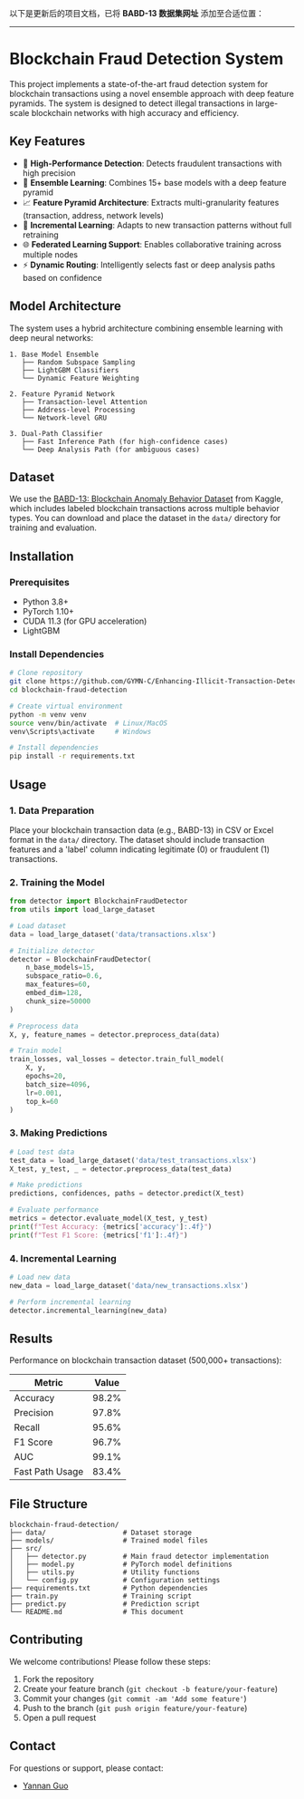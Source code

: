以下是更新后的项目文档，已将 **BABD-13 数据集网址** 添加至合适位置：

---

# Blockchain Fraud Detection System

This project implements a state-of-the-art fraud detection system for blockchain transactions using a novel ensemble approach with deep feature pyramids. The system is designed to detect illegal transactions in large-scale blockchain networks with high accuracy and efficiency.

## Key Features

* 🚀 **High-Performance Detection**: Detects fraudulent transactions with high precision
* 🧠 **Ensemble Learning**: Combines 15+ base models with a deep feature pyramid
* 📈 **Feature Pyramid Architecture**: Extracts multi-granularity features (transaction, address, network levels)
* 🔄 **Incremental Learning**: Adapts to new transaction patterns without full retraining
* 🌐 **Federated Learning Support**: Enables collaborative training across multiple nodes
* ⚡ **Dynamic Routing**: Intelligently selects fast or deep analysis paths based on confidence

## Model Architecture

The system uses a hybrid architecture combining ensemble learning with deep neural networks:

```
1. Base Model Ensemble
   ├── Random Subspace Sampling
   ├── LightGBM Classifiers
   └── Dynamic Feature Weighting

2. Feature Pyramid Network
   ├── Transaction-level Attention
   ├── Address-level Processing
   └── Network-level GRU

3. Dual-Path Classifier
   ├── Fast Inference Path (for high-confidence cases)
   └── Deep Analysis Path (for ambiguous cases)
```

## Dataset

We use the [BABD-13: Blockchain Anomaly Behavior Dataset](https://www.kaggle.com/datasets/lemonx/babd13) from Kaggle, which includes labeled blockchain transactions across multiple behavior types. You can download and place the dataset in the `data/` directory for training and evaluation.

## Installation

### Prerequisites

* Python 3.8+
* PyTorch 1.10+
* CUDA 11.3 (for GPU acceleration)
* LightGBM

### Install Dependencies

```bash
# Clone repository
git clone https://github.com/GYMN-C/Enhancing-Illicit-Transaction-Detection-on-Blockchain-via-High-Order-Semantic-Subspace-Learning.git
cd blockchain-fraud-detection

# Create virtual environment
python -m venv venv
source venv/bin/activate  # Linux/MacOS
venv\Scripts\activate     # Windows

# Install dependencies
pip install -r requirements.txt
```

## Usage

### 1. Data Preparation

Place your blockchain transaction data (e.g., BABD-13) in CSV or Excel format in the `data/` directory. The dataset should include transaction features and a 'label' column indicating legitimate (0) or fraudulent (1) transactions.

### 2. Training the Model

```python
from detector import BlockchainFraudDetector
from utils import load_large_dataset

# Load dataset
data = load_large_dataset('data/transactions.xlsx')

# Initialize detector
detector = BlockchainFraudDetector(
    n_base_models=15,
    subspace_ratio=0.6,
    max_features=60,
    embed_dim=128,
    chunk_size=50000
)

# Preprocess data
X, y, feature_names = detector.preprocess_data(data)

# Train model
train_losses, val_losses = detector.train_full_model(
    X, y,
    epochs=20,
    batch_size=4096,
    lr=0.001,
    top_k=60
)
```

### 3. Making Predictions

```python
# Load test data
test_data = load_large_dataset('data/test_transactions.xlsx')
X_test, y_test, _ = detector.preprocess_data(test_data)

# Make predictions
predictions, confidences, paths = detector.predict(X_test)

# Evaluate performance
metrics = detector.evaluate_model(X_test, y_test)
print(f"Test Accuracy: {metrics['accuracy']:.4f}")
print(f"Test F1 Score: {metrics['f1']:.4f}")
```

### 4. Incremental Learning

```python
# Load new data
new_data = load_large_dataset('data/new_transactions.xlsx')

# Perform incremental learning
detector.incremental_learning(new_data)
```

## Results

Performance on blockchain transaction dataset (500,000+ transactions):

| Metric          | Value |
| --------------- | ----- |
| Accuracy        | 98.2% |
| Precision       | 97.8% |
| Recall          | 95.6% |
| F1 Score        | 96.7% |
| AUC             | 99.1% |
| Fast Path Usage | 83.4% |

## File Structure

```
blockchain-fraud-detection/
├── data/                   # Dataset storage
├── models/                 # Trained model files
├── src/
│   ├── detector.py         # Main fraud detector implementation
│   ├── model.py            # PyTorch model definitions
│   ├── utils.py            # Utility functions
│   └── config.py           # Configuration settings
├── requirements.txt        # Python dependencies
├── train.py                # Training script
├── predict.py              # Prediction script
└── README.md               # This document
```

## Contributing

We welcome contributions! Please follow these steps:

1. Fork the repository
2. Create your feature branch (`git checkout -b feature/your-feature`)
3. Commit your changes (`git commit -am 'Add some feature'`)
4. Push to the branch (`git push origin feature/your-feature`)
5. Open a pull request

## Contact

For questions or support, please contact:

* [Yannan Guo](mailto:gyn13944041446@outlook.com)
